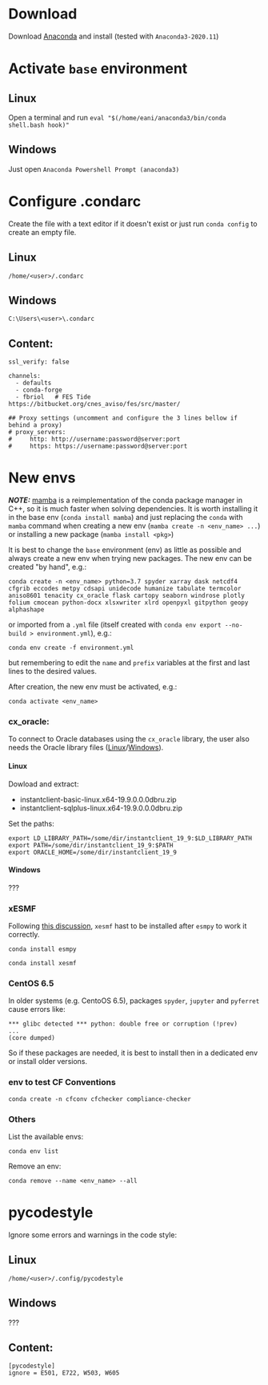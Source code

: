 # Download
Download [Anaconda](https://www.anaconda.com/products/individual#Downloads) and install (tested with `Anaconda3-2020.11`)

# Activate `base` environment

## Linux
Open a terminal and run `eval "$(/home/eani/anaconda3/bin/conda shell.bash hook)"`

## Windows
Just open `Anaconda Powershell Prompt (anaconda3)`

# Configure .condarc
Create the file with a text editor if it doesn't exist or just run `conda config` to create an empty file.

## Linux
`/home/<user>/.condarc`

## Windows
`C:\Users\<user>\.condarc`

## Content:
```
ssl_verify: false

channels:
  - defaults
  - conda-forge
  - fbriol   # FES Tide https://bitbucket.org/cnes_aviso/fes/src/master/

## Proxy settings (uncomment and configure the 3 lines bellow if behind a proxy)
# proxy_servers:
#     http: http://username:password@server:port
#     https: https://username:password@server:port
```

# New envs

**_NOTE:_** [mamba](https://github.com/mamba-org/mamba) is a reimplementation of the conda package manager in C++, so it is much faster when solving dependencies. It is worth installing it in the base env (`conda install mamba`) and just replacing the `conda` with `mamba` command when creating a new env (`mamba create -n <env_name> ...`) or installing a new package (`mamba install <pkg>`)

It is best to change the `base` environment (env) as little as possible and always create a new env when trying new packages. The new env can be created "by hand", e.g.:

`conda create -n <env_name> python=3.7
spyder
xarray dask netcdf4 cfgrib eccodes
metpy cdsapi
unidecode humanize tabulate termcolor aniso8601 tenacity
cx_oracle flask
cartopy seaborn windrose plotly folium cmocean python-docx xlsxwriter xlrd openpyxl gitpython geopy alphashape`

or imported from a `.yml` file (itself created with `conda env export --no-build > environment.yml`), e.g.:

`conda env create -f environment.yml`

but remembering to edit the `name` and `prefix` variables at the first and last lines to the desired values.

After creation, the new env must be activated, e.g.:

`conda activate <env_name>`

### cx_oracle:
To connect to Oracle databases using the `cx_oracle` library, the user also needs the Oracle library files ([Linux](http://www.oracle.com/technetwork/topics/linuxx86-64soft-092277.html)/[Windows](https://www.oracle.com/database/technologies/instant-client/winx64-64-downloads.html)).

#### Linux

Dowload and extract:
- instantclient-basic-linux.x64-19.9.0.0.0dbru.zip
- instantclient-sqlplus-linux.x64-19.9.0.0.0dbru.zip

Set the paths:
```
export LD_LIBRARY_PATH=/some/dir/instantclient_19_9:$LD_LIBRARY_PATH
export PATH=/some/dir/instantclient_19_9:$PATH
export ORACLE_HOME=/some/dir/instantclient_19_9
```

#### Windows
???


### xESMF

Following [this discussion](https://github.com/JiaweiZhuang/xESMF/issues/47), `xesmf` hast to be installed after `esmpy` to work it correctly.

`conda install esmpy`

`conda install xesmf`

### CentOS 6.5
In older systems (e.g. CentoOS 6.5), packages `spyder`, `jupyter` and `pyferret` cause errors like:
```
*** glibc detected *** python: double free or corruption (!prev)
...
(core dumped)
```
So if these packages are needed, it is best to install then in a dedicated env or install older versions.

### env to test CF Conventions
`conda create -n cfconv cfchecker compliance-checker`

### Others
List the available envs:

`conda env list`

Remove an env:

`conda remove --name <env_name> --all`

# pycodestyle
Ignore some errors and warnings in the code style:

## Linux 
`/home/<user>/.config/pycodestyle`

## Windows
???

## Content:
```
[pycodestyle]
ignore = E501, E722, W503, W605
```
